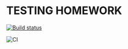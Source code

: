 # TESTING HOMEWORK

[![Build status](https://ci.appveyor.com/api/projects/status/hooh70owjld2ftyx?svg=true)](https://ci.appveyor.com/project/stanislavsamo/testing)

![CI](https://github.com/stanislavsamo/testing/actions/workflows/web.yml/badge.svg)
